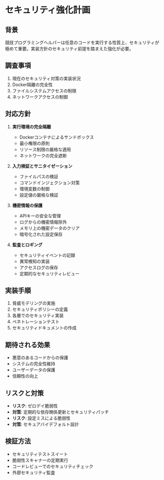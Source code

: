 # セキュリティ強化計画

## 背景
競技プログラミングヘルパーは任意のコードを実行する性質上、セキュリティが極めて重要。実装方針のセキュリティ前提を踏まえた強化が必要。

## 調査事項
1. 現在のセキュリティ対策の実装状況
2. Docker隔離の完全性
3. ファイルシステムアクセスの制限
4. ネットワークアクセスの制御

## 対応方針
1. **実行環境の完全隔離**
   - Dockerコンテナによるサンドボックス
   - 最小権限の原則
   - リソース制限の厳格な適用
   - ネットワークの完全遮断

2. **入力検証とサニタイゼーション**
   - ファイルパスの検証
   - コマンドインジェクション対策
   - 環境変数の制御
   - 設定値の厳格な検証

3. **機密情報の保護**
   - APIキーの安全な管理
   - ログからの機密情報除外
   - メモリ上の機密データのクリア
   - 暗号化された設定保存

4. **監査とロギング**
   - セキュリティイベントの記録
   - 異常検知の実装
   - アクセスログの保存
   - 定期的なセキュリティレビュー

## 実装手順
1. 脅威モデリングの実施
2. セキュリティポリシーの定義
3. 各層でのセキュリティ実装
4. ペネトレーションテスト
5. セキュリティドキュメントの作成

## 期待される効果
- 悪意のあるコードからの保護
- システムの完全性維持
- ユーザーデータの保護
- 信頼性の向上

## リスクと対策
- **リスク**: ゼロデイ脆弱性
- **対策**: 定期的な依存関係更新とセキュリティパッチ
- **リスク**: 設定ミスによる脆弱性
- **対策**: セキュアバイデフォルト設計

## 検証方法
- セキュリティテストスイート
- 脆弱性スキャナーの定期実行
- コードレビューでのセキュリティチェック
- 外部セキュリティ監査